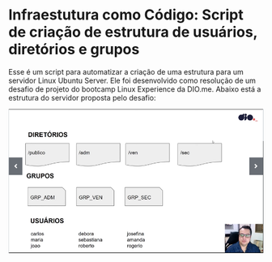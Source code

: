 <h1>Infraestutura como Código: Script de criação de estrutura de usuários, diretórios e grupos</h1>
<p> Esse é um script para automatizar a criação de uma estrutura para um servidor Linux Ubuntu Server. Ele foi desenvolvido como resolução de um desafio de projeto do bootcamp Linux Experience da DIO.me. Abaixo está a estrutura do servidor proposta pelo desafio:</p>
<img src="https://github.com/brenobcamp/linux-iac/blob/master/estrutura.png">
